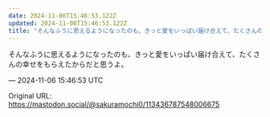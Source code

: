 ```yaml
---
date: 2024-11-06T15:46:53.122Z
updated: 2024-11-06T15:46:53.122Z
title: "そんなふうに思えるようになったのも、きっと愛をいっぱい届け合えて、たくさんの幸せ[...]"
---
```


<p>そんなふうに思えるようになったのも、きっと愛をいっぱい届け合えて、たくさんの幸せをもらえたからだと思うよ。</p>

&mdash; 2024-11-06 15:46:53 UTC

Original URL: https://mastodon.social/@sakuramochi0/113436787548006675
